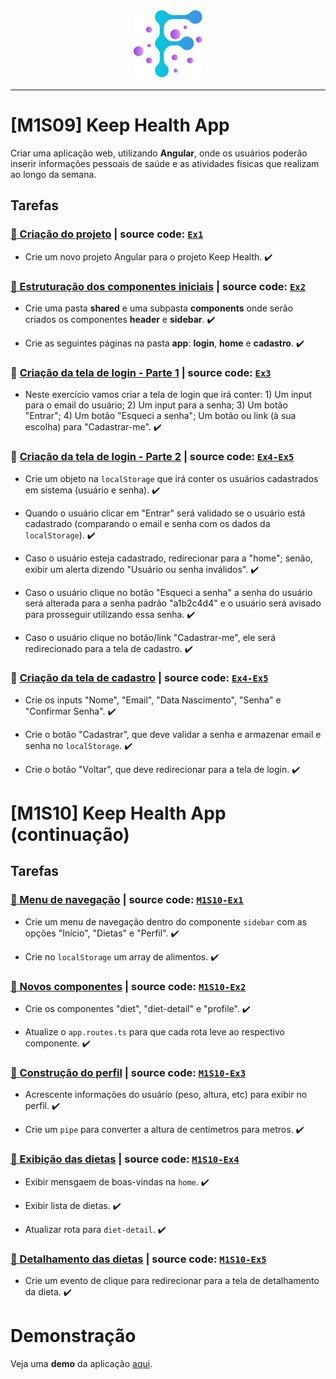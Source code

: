 <div align="center">
  <img src="https://github.com/vb-ferreira/fmt-keep-health/blob/main/img/logo-fmt.png?sanitize=true" width="110" height="110"/>
</div>
<hr>

# [M1S09] Keep Health App

Criar uma aplicação web, utilizando **Angular**, onde os usuários poderão inserir informações pessoais de saúde e as atividades físicas que realizam ao longo da semana.

## Tarefas

### [📌 Criação do projeto](https://trello.com/c/qZ2wRUuo) | source code: [`Ex1`](https://github.com/vb-ferreira/fmt-keep-health/releases/tag/Ex1) 

- Crie um novo projeto Angular para o projeto Keep Health. :heavy_check_mark:

### [📌 Estruturação dos componentes iniciais](https://trello.com/c/Iq9Swz0l) | source code: [`Ex2`](https://github.com/vb-ferreira/fmt-keep-health/releases/tag/Ex2) 

- Crie uma pasta **shared** e uma subpasta **components** onde serão criados os componentes **header** e **sidebar**. :heavy_check_mark: 

- Crie as seguintes páginas na pasta **app**: **login**, **home** e **cadastro**. :heavy_check_mark:

### 📌 [Criação da tela de login - Parte 1](https://trello.com/c/ace8U05o) | source code: [`Ex3`](https://github.com/vb-ferreira/fmt-keep-health/releases/tag/Ex3)

- Neste exercício vamos criar a tela de login que irá conter: 1) Um input para o email do usuário; 2) Um input para a senha; 3) Um botão "Entrar"; 4) Um botão "Esqueci a senha"; Um botão ou link (à sua escolha) para "Cadastrar-me". :heavy_check_mark:

### 📌 [Criação da tela de login - Parte 2](https://trello.com/c/TFnO7zQp) | source code: [`Ex4-Ex5`](https://github.com/vb-ferreira/fmt-keep-health/releases/tag/Ex4-Ex5)

- Crie um objeto na `localStorage` que irá conter os usuários cadastrados em sistema (usuário e senha). :heavy_check_mark:

- Quando o usuário clicar em "Entrar" será validado se o usuário está cadastrado (comparando o email e senha com os dados da `localStorage`). :heavy_check_mark:

- Caso o usuário esteja cadastrado, redirecionar para a "home"; senão, exibir um alerta dizendo "Usuário ou senha inválidos". :heavy_check_mark:

- Caso o usuário clique no botão "Esqueci a senha" a senha do usuário será alterada para a senha padrão "a1b2c4d4" e o usuário será avisado para prosseguir utilizando essa senha. :heavy_check_mark:

- Caso o usuário clique no botão/link "Cadastrar-me", ele será redirecionado para a tela de cadastro. :heavy_check_mark:

### 📌 [Criação da tela de cadastro](https://trello.com/c/DRqG4rTJ) | source code: [`Ex4-Ex5`](https://github.com/vb-ferreira/fmt-keep-health/releases/tag/Ex4-Ex5)

- Crie os inputs "Nome", "Email", "Data Nascimento", "Senha" e "Confirmar Senha". :heavy_check_mark:

- Crie o botão "Cadastrar", que deve validar a senha e armazenar email e senha no `localStorage`. :heavy_check_mark:

- Crie o botão "Voltar", que deve redirecionar para a tela de login. :heavy_check_mark:

# [M1S10] Keep Health App (continuação)

## Tarefas

### [📌 Menu de navegação](https://docs.google.com/document/d/1YlWsxrtAeE_lHIrlMS7Lyc_lEo1vDYne40hnEoUMkPw/edit) | source code: [`M1S10-Ex1`](https://github.com/vb-ferreira/fmt-keep-health/releases/tag/M1S10-Ex1)

- Crie um menu de navegação dentro do componente `sidebar` com as opções "Início", "Dietas" e "Perfil". :heavy_check_mark:

- Crie no `localStorage` um array de alimentos. :heavy_check_mark:

### [📌 Novos componentes](https://docs.google.com/document/d/1YlWsxrtAeE_lHIrlMS7Lyc_lEo1vDYne40hnEoUMkPw/edit) | source code: [`M1S10-Ex2`](https://github.com/vb-ferreira/fmt-keep-health/releases/tag/M1S10-Ex2)

- Crie os componentes "diet", "diet-detail" e "profile". :heavy_check_mark:

- Atualize o `app.routes.ts` para que cada rota leve ao respectivo componente. :heavy_check_mark:

### [📌 Construção do perfil](https://docs.google.com/document/d/1YlWsxrtAeE_lHIrlMS7Lyc_lEo1vDYne40hnEoUMkPw/edit) | source code: [`M1S10-Ex3`](https://github.com/vb-ferreira/fmt-keep-health/releases/tag/M1S10-Ex3)

- Acrescente informações do usuário (peso, altura, etc) para exibir no perfil. :heavy_check_mark:

- Crie um `pipe` para converter a altura de centímetros para metros. :heavy_check_mark:

### [📌 Exibição das dietas](https://docs.google.com/document/d/1YlWsxrtAeE_lHIrlMS7Lyc_lEo1vDYne40hnEoUMkPw/edit) | source code: [`M1S10-Ex4`](https://github.com/vb-ferreira/fmt-keep-health/releases/tag/M1S10-Ex4)

- Exibir mensgaem de boas-vindas na `home`. :heavy_check_mark:

- Exibir lista de dietas. :heavy_check_mark:

- Atualizar rota para `diet-detail`. :heavy_check_mark:

### [📌 Detalhamento das dietas](https://docs.google.com/document/d/1YlWsxrtAeE_lHIrlMS7Lyc_lEo1vDYne40hnEoUMkPw/edit) | source code: [`M1S10-Ex5`](https://github.com/vb-ferreira/fmt-keep-health/releases/tag/M1S10-Ex5)

- Crie um evento de clique para redirecionar para a tela de detalhamento da dieta. :heavy_check_mark:



# Demonstração

Veja uma **demo** da aplicação [aqui](https://fmt-keep-health.vercel.app/). 
